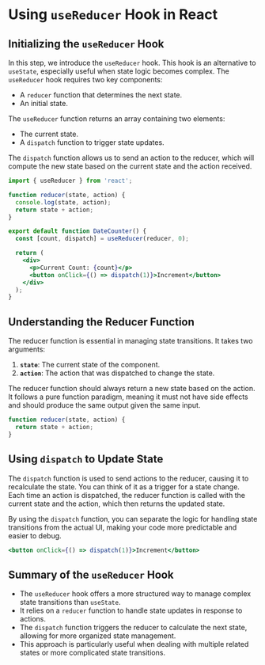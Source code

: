 # Using `useReducer` Hook in React

## Initializing the `useReducer` Hook

In this step, we introduce the `useReducer` hook. This hook is an alternative to `useState`, especially useful when state logic becomes complex. The `useReducer` hook requires two key components:

- A `reducer` function that determines the next state.
- An initial state.

The `useReducer` function returns an array containing two elements:

- The current state.
- A `dispatch` function to trigger state updates.

The `dispatch` function allows us to send an action to the reducer, which will compute the new state based on the current state and the action received.

```jsx
import { useReducer } from 'react';

function reducer(state, action) {
  console.log(state, action);
  return state + action;
}

export default function DateCounter() {
  const [count, dispatch] = useReducer(reducer, 0);

  return (
    <div>
      <p>Current Count: {count}</p>
      <button onClick={() => dispatch(1)}>Increment</button>
    </div>
  );
}
```

## Understanding the Reducer Function

The reducer function is essential in managing state transitions. It takes two arguments:

1. **`state`**: The current state of the component.
2. **`action`**: The action that was dispatched to change the state.

The reducer function should always return a new state based on the action. It follows a pure function paradigm, meaning it must not have side effects and should produce the same output given the same input.

```jsx
function reducer(state, action) {
  return state + action;
}
```

## Using `dispatch` to Update State

The `dispatch` function is used to send actions to the reducer, causing it to recalculate the state. You can think of it as a trigger for a state change. Each time an action is dispatched, the reducer function is called with the current state and the action, which then returns the updated state.

By using the `dispatch` function, you can separate the logic for handling state transitions from the actual UI, making your code more predictable and easier to debug.

```jsx
<button onClick={() => dispatch(1)}>Increment</button>
```

## Summary of the `useReducer` Hook

- The `useReducer` hook offers a more structured way to manage complex state transitions than `useState`.
- It relies on a `reducer` function to handle state updates in response to actions.
- The `dispatch` function triggers the reducer to calculate the next state, allowing for more organized state management.
- This approach is particularly useful when dealing with multiple related states or more complicated state transitions.
